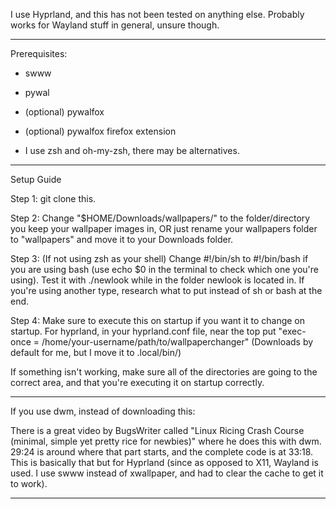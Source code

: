 
I use Hyprland, and this has not been tested on anything else. Probably works for Wayland stuff in general, unsure though.

----------------------------------------------------------
Prerequisites:
- swww
- pywal
- (optional) pywalfox
- (optional) pywalfox firefox extension

- I use zsh and oh-my-zsh, there may be alternatives.
----------------------------------------------------------

Setup Guide

Step 1: git clone this. 

Step 2: Change "$HOME/Downloads/wallpapers/" to the folder/directory you keep your wallpaper images in, OR just rename your wallpapers folder to "wallpapers" and move it to your Downloads folder.

Step 3: (If not using zsh as your shell) Change #!/bin/sh to #!/bin/bash if you are using bash (use echo $0 in the terminal to check which one you're using). Test it with ./newlook while in the folder newlook is located in. If you're using another type, research what to put instead of sh or bash at the end.

Step 4: Make sure to execute this on startup if you want it to change on startup. For hyprland, in your hyprland.conf file, near the top put "exec-once = /home/your-username/path/to/wallpaperchanger" (Downloads by default for me, but I move it to .local/bin/)

If something isn't working, make sure all of the directories are going to the correct area, and that you're executing it on startup correctly.

----------------------------------------------------------

If you use dwm, instead of downloading this:

There is a great video by BugsWriter called "Linux Ricing Crash Course (minimal, simple yet pretty rice for newbies)" where he does this with dwm. 29:24 is around where that part starts, and the complete code is at 33:18. This is basically that but for Hyprland (since as opposed to X11, Wayland is used. I use swww instead of xwallpaper, and had to clear the cache to get it to work).

-----------------------------------------------------------
